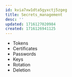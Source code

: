 ```yaml
---
id: kvia7xw1dta5gyxctj5zgeg
title: Secrets_management
desc: ''
updated: 1716127020984
created: 1716126941125
---
```

- Tokens
- Certificates
- Passwords
- Keys
- Rotation
- Deletion